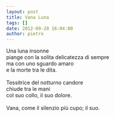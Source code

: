 ```yaml
---
layout: post
title: Vana Luna
tags: []
date: 2012-09-20 16:04:00
author: pietro
---
```

Una luna insonne<br/>piange con la solita delicatezza di sempre<br/>ma con uno sguardo amaro<br/>e la morte tra le dita.<br/><br/>Tessitrice del notturno candore<br/>chiude tra le mani<br/>col suo collo, il suo dolore.<br/><br/>Vana, come il silenzio più cupo; il suo.
